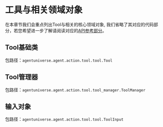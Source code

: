 # 工具与相关领域对象
在本章节我们会重点列出Tool与相关的核心领域对象, 我们省略了其对应的代码部分，若您希望进一步了解请阅读对应的[API参考部分](4_1_API参考.md)。

## Tool基础类
包路径：`agentuniverse.agent.action.tool.tool.Tool`

## Tool管理器
包路径：`agentuniverse.agent.action.tool.tool_manager.ToolManager`

## 输入对象
包路径：`agentuniverse.agent.action.tool.tool.ToolInput`